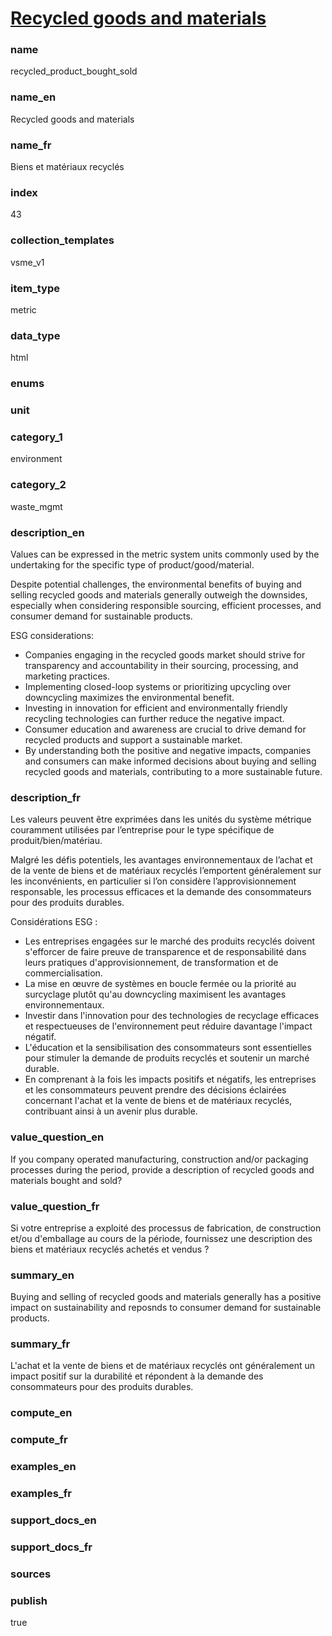 
# [Recycled goods and materials](#recycled_product_bought_sold)

### name

recycled_product_bought_sold

### name_en

Recycled goods and materials

### name_fr

Biens et matériaux recyclés

### index

43

### collection_templates

vsme_v1

### item_type

metric

### data_type

html

### enums



### unit



### category_1

environment

### category_2

waste_mgmt

### description_en

Values can be expressed in the metric system units commonly used by the
undertaking for the specific type of product/good/material.

Despite potential challenges, the environmental benefits of buying and selling
recycled goods and
materials generally outweigh the downsides, especially when considering
responsible sourcing,
efficient processes, and consumer demand for sustainable products.

ESG considerations:

- Companies engaging in the recycled goods market should strive for transparency
and accountability in their sourcing, processing, and marketing practices.
- Implementing closed-loop systems or prioritizing upcycling over downcycling
maximizes the environmental benefit.
- Investing in innovation for efficient and environmentally friendly recycling
technologies can further reduce the negative impact.
- Consumer education and awareness are crucial to drive demand for recycled
products and support a sustainable market.
- By understanding both the positive and negative impacts, companies and
consumers can make informed decisions about buying and selling recycled goods
and materials, contributing to a more sustainable future.

### description_fr

Les valeurs peuvent être exprimées dans les unités du système métrique
couramment utilisées par
l’entreprise pour le type spécifique de produit/bien/matériau.

Malgré les défis potentiels, les avantages environnementaux de l’achat et de la
vente de biens et de matériaux recyclés l’emportent généralement sur les
inconvénients, en particulier si l’on considère l’approvisionnement responsable,
les processus efficaces et la demande des consommateurs pour des produits durables.

Considérations ESG :

- Les entreprises engagées sur le marché des produits recyclés doivent
s'efforcer de faire preuve de transparence et de responsabilité dans leurs
pratiques d'approvisionnement, de transformation et de commercialisation.
- La mise en œuvre de systèmes en boucle fermée ou la priorité au surcyclage
plutôt qu'au downcycling maximisent les avantages environnementaux.
- Investir dans l'innovation pour des technologies de recyclage efficaces et
respectueuses de l'environnement peut réduire davantage l'impact négatif.
- L'éducation et la sensibilisation des consommateurs sont essentielles pour
stimuler la demande de produits recyclés et soutenir un marché durable.
- En comprenant à la fois les impacts positifs et négatifs, les entreprises et
les consommateurs peuvent prendre des décisions éclairées concernant l'achat et
la vente de biens et de matériaux recyclés, contribuant ainsi à un avenir plus
durable.

### value_question_en

If you company operated manufacturing, construction and/or packaging processes during the period,
provide a description of recycled goods and materials bought and sold?

### value_question_fr

Si votre entreprise a exploité des processus de fabrication, de construction et/ou d'emballage au
cours de la période, fournissez une description des biens et matériaux recyclés achetés et vendus ?

### summary_en

Buying and selling of recycled goods and materials generally has a positive impact on 
sustainability and reposnds to consumer demand for sustainable products.

### summary_fr

L'achat et la vente de biens et de matériaux recyclés ont généralement un impact positif sur la
durabilité et répondent à la demande des consommateurs pour des produits durables.

### compute_en



### compute_fr



### examples_en



### examples_fr



### support_docs_en



### support_docs_fr



### sources



### publish

true
